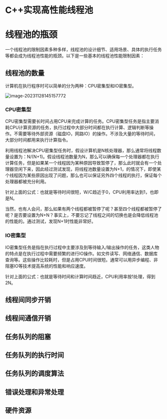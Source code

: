 # C++实现高性能线程池

#  线程池的瓶颈

一个线程池的限制因素多种多样，线程池的设计细节、适用场景、具体的执行任务等都会成为线程池性能的瓶颈。以下是一些基本的线程池性能限制因素：

## 线程池的数量

计算机在执行程序时可以简单的分为两种：CPU密集型和IO密集型。

![image-20231128145157772](C:\Users\16645\AppData\Roaming\Typora\typora-user-images\image-20231128145157772.png)

### CPU密集型

CPU密集型需要长时间占用CPU来完成计算的任务。CPU密集型任务是指主要消耗CPU计算资源的任务，执行过程中大部分时间都在执行计算、逻辑判断等操作。不需要等待外部资源（磁盘IO，网路IO）的操作。不涉及大量的等待时间，大部分时间都用来执行计算指令。

利用线程池解决CPU密集型任务时，假设计算机是N核处理器，那么通常将线程数量设置为：N/(N+1)。假设线程池数量为N，那么可以确保每一个处理器都在执行计算任务，但是如果某一个线程因为某种原因导致暂停了，那么此时就会有一个处理器空闲下来，因此经过测试发现，将线程池数量设置为N+1，的情况下，即使某个线程因为某些原因出现了问题，那么也可以保证另外四个线程的执行，保证每个处理器都被充分利用。

针对上面的公式：也就是等待时间很短，W/C趋近于0，CPU利用率达到1，也即是N。

当然，也有人会问，那么如果有两个线程都被暂停了呢？甚至四个线程都被暂停了呢？是否要设置为N+N？事实上，不要忘记了线程之间的切换也是会降低线程池的性能的。通过测试，发现N+1时性能非常好。

### IO密集型

IO密集型任务是指在执行过程中主要涉及到等待输入/输出操作的任务，这类人物的特点是在执行过程中需要频繁的进行IO操作。如文件读写、网络通信、数据库查询等。这些操作比较耗时，但是占用CPU时间很短。通常可以用异步编程、非阻塞IO等技术提高系统的性能和响应速度。

针对上面的公式：也就是等待时间和计算时间趋近，CPU利用率按1处理，得到2N。

## 线程间同步开销

## 线程间通信开销

## 任务队列的阻塞

## 任务队列的执行时间

## 任务队列的调度算法

## 错误处理和异常处理

## 硬件资源
